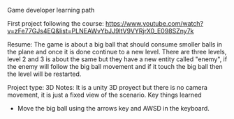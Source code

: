 Game developer learning path

First project following the course: https://www.youtube.com/watch?v=zFe77GJs4EQ&list=PLNEAWvYbJJ9ltV9VYRjrX0_E098SZny7k

Resume: The game is about a big ball that should consume smoller balls in the plane and once it is done continue to a new level. There are three levels, level 2 and 3 is about the same but they have a new entity called "enemy", if the enemy will follow the big ball movement and if it touch the big ball then the level will be restarted.

Project type: 3D 
Notes: It is a unity 3D proyect but there is no camera movement, it is just a fixed view of the scenario.
Key things learned
 - Move the big ball using the arrows key and AWSD in the keyboard.
